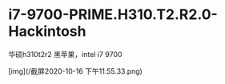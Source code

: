 # i7-9700-PRIME.H310.T2.R2.0-Hackintosh


华硕h310t2r2 黑苹果，intel i7 9700


[img](/截屏2020-10-16 下午11.55.33.png)
